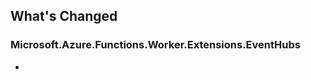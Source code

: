 ## What's Changed

<!-- Please add your release notes in the following format:
- My change description (#PR/#issue)
-->

### Microsoft.Azure.Functions.Worker.Extensions.EventHubs <version>

- <event>
